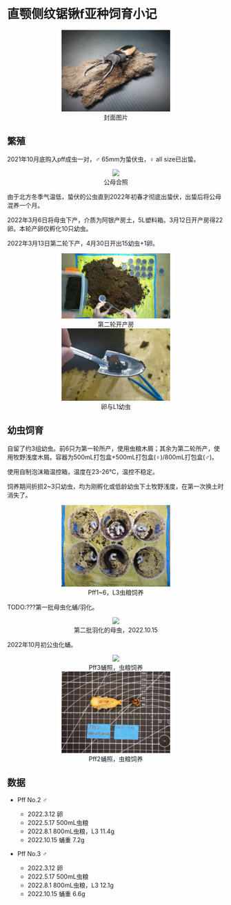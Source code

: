 # 直颚侧纹锯锹f亚种饲育小记

<div align=center><img width="50%" src=".pic/1665640936592.jpg"/></div>

<div align="center">封面图片</div>

## 繁殖

2021年10月底购入pff成虫一对，♂ 65mm为蛰伏虫，♀ all size已出蛰。

<div align=center><img width="50%" src=".pic/IMG_20211103_223902.jpg"/></div>

<div align="center">公母合照</div>

由于北方冬季气温低，蛰伏的公虫直到2022年初春才彻底出蛰伏，出蛰后将公母混养一个月。

2022年3月6日将母虫下产，介质为阿银产房土，5L塑料箱。3月12日开产房得22卵。本轮产卵仅孵化10只幼虫。

2022年3月13日第二轮下产，4月30日开出15幼虫+1卵。

<div align=center><img width="50%" src=".pic/微信图片_20221013150159.jpg"/></div>

<div align="center">第二轮开产房</div>

<div align=center><img width="50%" src=".pic/微信图片_20221013150016.jpg"/></div>

<div align="center">卵与L1幼虫</div>

## 幼虫饲育

自留了约3组幼虫。前6只为第一轮所产，使用虫粮木屑；其余为第二轮所产，使用牧野浅度木屑。容器为500mL打包盒+500mL打包盒(♀)/800mL打包盒(♂)。

使用自制泡沫箱温控箱，温度在23-26℃，温控不稳定。

饲养期间折损2~3只幼虫，均为刚孵化或低龄幼虫下土牧野浅度，在第一次换土时消失了。

<div align=center><img width="50%" src=".pic/IMG_20220801_131058.jpg"/></div>

<div align="center">Pff1~6，L3虫粮饲养</div>

TODO:???第一批母虫化蛹/羽化。

<div align=center><img width="50%" src=".pic/IMG_20221015_120957.jpg"/></div>

<div align="center">第二批羽化的母虫，2022.10.15</div>



2022年10月初公虫化蛹。


<div align=center><img width="50%" src=".pic/IMG_20221009_125427.jpg"/></div>

<div align="center">Pff3蛹照，虫粮饲养</div>

<div align=center><img width="50%" src=".pic/IMG_20221015_124631.jpg"/></div>

<div align="center">Pff2蛹照，虫粮饲养</div>

## 数据

+ Pff No.2 ♂
    + 2022.3.12 卵
    + 2022.5.17 500mL虫粮
    + 2022.8.1 800mL虫粮，L3 11.4g
    + 2022.10.15 蛹重 7.2g

+ Pff No.3 ♂
    + 2022.3.12 卵
    + 2022.5.17 500mL虫粮
    + 2022.8.1 800mL虫粮，L3 12.1g
    + 2022.10.15 蛹重 6.6g


